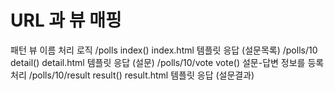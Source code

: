 # URL 과 뷰 매핑

패턴                뷰 이름     처리 로직
/polls              index()     index.html 템플릿 응답      (설문목록)
/polls/10           detail()    detail.html 템플릿 응답     (설문)
/polls/10/vote      vote()      설문-답변 정보를 등록처리
/polls/10/result    result()    result.html 템플릿 응답     (설문결과)

